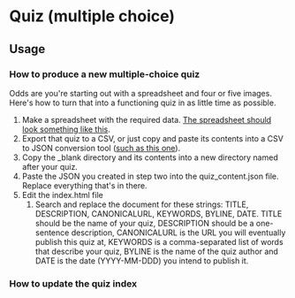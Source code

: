 # Quiz (multiple choice)

## Usage

### How to produce a new multiple-choice quiz

Odds are you're starting out with a spreadsheet and four or five images. Here's how to turn that into a functioning quiz in as little time as possible.

1. Make a spreadsheet with the required data. [The spreadsheet should look something like this]().
2. Export that quiz to a CSV, or just copy and paste its contents into a CSV to JSON conversion tool ([such as this one](http://www.convertcsv.com/csv-to-json.htm)).
3. Copy the _blank directory and its contents into a new directory named after your quiz.
4. Paste the JSON you created in step two into the quiz_content.json file. Replace everything that's in there.
5. Edit the index.html file
    1. Search and replace the document for these strings: TITLE, DESCRIPTION, CANONICALURL, KEYWORDS, BYLINE, DATE. TITLE should be the name of your quiz, DESCRIPTION should be a one-sentence description, CANONICALURL is the URL you will eventually publish this quiz at, KEYWORDS is a comma-separated list of words that describe your quiz, BYLINE is the name of the quiz author and DATE is the date (YYYY-MM-DDD) you intend to publish it.

### How to update the quiz index
